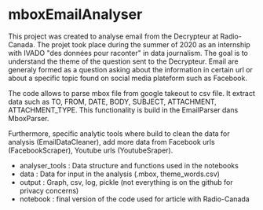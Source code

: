 # mboxEmailAnalyser

This project was created to analyse email from the Decrypteur at Radio-Canada. The projet took place during the summer of 2020 as an internship with IVADO "des données pour raconter" in data journalism. The goal is to understand the theme of the question sent to the Decrypteur. Email are generaly formed as a question asking about the information in certain url or about a specific topic found on social media plateform such as Facebook. 

The code allows to parse mbox file from google takeout to csv file. It extract data such as TO, FROM, DATE, BODY, SUBJECT, ATTACHMENT, ATTACHMENT_TYPE. This functionality is build in the EmailParser dans MboxParser.

Furthermore, specific analytic tools where build to clean the data for analysis (EmailDataCleaner), add more data from Facebook urls (FacebookScraper), Youtube urls (YoutubeSraper). 


- analyser_tools : Data structure and functions used in the notebooks
- data : Data for input in the analysis (.mbox, theme_words.csv)
- output : Graph, csv, log, pickle (not everything is on the github for privacy concerns)
- notebook : final version of the code used for article with Radio-Canada
